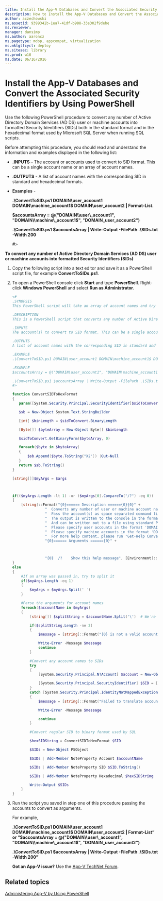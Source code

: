 ```yaml
---
title: Install the App-V Databases and Convert the Associated Security Identifiers by Using PowerShell
description: How to Install the App-V Databases and Convert the Associated Security Identifiers by Using PowerShell
author: aczechowski
ms.assetid: 9399342b-1ea7-41df-b988-33e302f9debe
ms.reviewer: 
manager: dansimp
ms.author: aaroncz
ms.pagetype: mdop, appcompat, virtualization
ms.mktglfcycl: deploy
ms.sitesec: library
ms.prod: w10
ms.date: 06/16/2016
---
```



# Install the App-V Databases and Convert the Associated Security Identifiers by Using PowerShell


Use the following PowerShell procedure to convert any number of Active Directory Domain Services (AD DS) user or machine accounts into formatted Security Identifiers (SIDs) both in the standard format and in the hexadecimal format used by Microsoft SQL Server when running SQL scripts.

Before attempting this procedure, you should read and understand the information and examples displayed in the following list:

-   **.INPUTS** – The account or accounts used to convert to SID format. This can be a single account name or an array of account names.

-   **.OUTPUTS** - A list of account names with the corresponding SID in standard and hexadecimal formats.

-   **Examples** -

    **.\\ConvertToSID.ps1 DOMAIN\\user\_account1 DOMAIN\\machine\_account1$ DOMAIN\\user\_account2 | Format-List**.

    **$accountsArray = @("DOMAIN\\user\_account1", "DOMAIN\\machine\_account1$", "DOMAIN\_user\_account2")**

    **.\\ConvertToSID.ps1 $accountsArray | Write-Output -FilePath .\\SIDs.txt -Width 200**

    \#&gt;

**To convert any number of Active Directory Domain Services (AD DS) user or machine accounts into formatted Security Identifiers (SIDs)**

1. Copy the following script into a text editor and save it as a PowerShell script file, for example **ConvertToSIDs.ps1**.

2. To open a PowerShell console click **Start** and type **PowerShell**. Right-click **Windows PowerShell** and select **Run as Administrator**.

   ```powershell
   <#
   .SYNOPSIS
   This PowerShell script will take an array of account names and try to convert each of them to the corresponding SID in standard and hexadecimal formats.

   .DESCRIPTION
   This is a PowerShell script that converts any number of Active Directory (AD) user or machine accounts into formatted Security Identifiers (SIDs) both in the standard format and in the hexadecimal format used by SQL server when running SQL scripts.

   .INPUTS
   The account(s) to convert to SID format. This can be a single account name or an array of account names. Please see examples below.

   .OUTPUTS
   A list of account names with the corresponding SID in standard and hexadecimal formats

   .EXAMPLE
   .\ConvertToSID.ps1 DOMAIN\user_account1 DOMAIN\machine_account1$ DOMAIN\user_account2 | Format-List

   .EXAMPLE
   $accountsArray = @("DOMAIN\user_account1", "DOMAIN\machine_account1$", "DOMAIN_user_account2")

   .\ConvertToSID.ps1 $accountsArray | Write-Output -FilePath .\SIDs.txt -Width 200
   #>

   function ConvertSIDToHexFormat
   {
      param([System.Security.Principal.SecurityIdentifier]$sidToConvert)

      $sb = New-Object System.Text.StringBuilder

      [int] $binLength = $sidToConvert.BinaryLength

      [Byte[]] $byteArray = New-Object Byte[] $binLength

      $sidToConvert.GetBinaryForm($byteArray, 0)

      foreach($byte in $byteArray)
      {
          $sb.Append($byte.ToString("X2")) |Out-Null
      }
      return $sb.ToString()
   }

   [string[]]$myArgs = $args



   if(($myArgs.Length -lt 1) -or ($myArgs[0].CompareTo("/?") -eq 0))
   {
       [string]::Format("{0}====== Description ======{0}{0}" +
                  "  Converts any number of user or machine account names to string and hexadecimal SIDs.{0}" +
                  "  Pass the account(s) as space separated command line parameters. (For example 'ConvertToSID.exe DOMAIN\\Account1 DOMAIN\\Account2 ...'){0}" +
                  "  The output is written to the console in the format 'Account name    SID as string   SID as hexadecimal'{0}" +
                  "  And can be written out to a file using standard PowerShell redirection{0}" +
                  "  Please specify user accounts in the format 'DOMAIN\username'{0}" +
                  "  Please specify machine accounts in the format 'DOMAIN\machinename$'{0}" +
                  "  For more help content, please run 'Get-Help ConvertToSID.ps1'{0}" +
                  "{0}====== Arguments ======{0}" +



                  "{0}  /?    Show this help message", [Environment]::NewLine)
   }
   else
   {
       #If an array was passed in, try to split it
       if($myArgs.Length -eq 1)
       {
           $myArgs = $myArgs.Split(' ')
       }

       #Parse the arguments for account names
       foreach($accountName in $myArgs)
       {
           [string[]] $splitString = $accountName.Split('\')  # We're looking for the format "DOMAIN\Account" so anything that does not match, we reject

           if($splitString.Length -ne 2)
           {
               $message = [string]::Format("{0} is not a valid account name. Expected format 'Domain\username' for user accounts or 'DOMAIN\machinename$' for machine accounts.", $accountName)

               Write-Error -Message $message
               continue
           }

           #Convert any account names to SIDs
           try
           {
               [System.Security.Principal.NTAccount] $account = New-Object System.Security.Principal.NTAccount($splitString[0], $splitString[1])

               [System.Security.Principal.SecurityIdentifier] $SID = [System.Security.Principal.SecurityIdentifier]($account.Translate([System.Security.Principal.SecurityIdentifier]))
           }
           catch [System.Security.Principal.IdentityNotMappedException]
           {
               $message = [string]::Format("Failed to translate account object '{0}' to a SID. Please verify that this is a valid user or machine account.", $account.ToString())

               Write-Error -Message $message

               continue
           }

           #Convert regular SID to binary format used by SQL

           $hexSIDString = ConvertSIDToHexFormat $SID

           $SIDs = New-Object PSObject

           $SIDs | Add-Member NoteProperty Account $accountName

           $SIDs | Add-Member NoteProperty SID $SID.ToString()

           $SIDs | Add-Member NoteProperty Hexadecimal $hexSIDString

           Write-Output $SIDs
       }
   }
   ```

3. Run the script you saved in step one of this procedure passing the accounts to convert as arguments.

   For example,

   **.\\ConvertToSID.ps1 DOMAIN\\user\_account1 DOMAIN\\machine\_account1$ DOMAIN\\user\_account2 | Format-List” or “$accountsArray = @("DOMAIN\\user\_account1", "DOMAIN\\machine\_account1$", "DOMAIN\_user\_account2")**

   **.\\ConvertToSID.ps1 $accountsArray | Write-Output -FilePath .\\SIDs.txt -Width 200”**

   **Got an App-V issue?** Use the [App-V TechNet Forum](https://social.technet.microsoft.com/Forums/home?forum=mdopappv).

## Related topics


[Administering App-V by Using PowerShell](administering-app-v-by-using-powershell.md)
